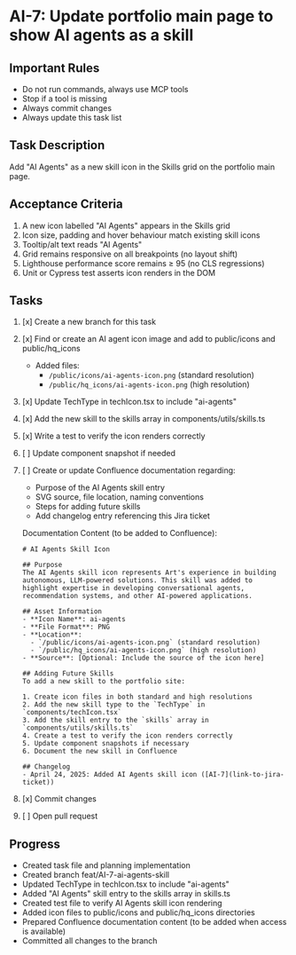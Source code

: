 # AI-7: Update portfolio main page to show AI agents as a skill

## Important Rules
- Do not run commands, always use MCP tools
- Stop if a tool is missing
- Always commit changes
- Always update this task list

## Task Description
Add "AI Agents" as a new skill icon in the Skills grid on the portfolio main page.

## Acceptance Criteria
1. A new icon labelled "AI Agents" appears in the Skills grid
2. Icon size, padding and hover behaviour match existing skill icons
3. Tooltip/alt text reads "AI Agents"
4. Grid remains responsive on all breakpoints (no layout shift)
5. Lighthouse performance score remains ≥ 95 (no CLS regressions)
6. Unit or Cypress test asserts icon renders in the DOM

## Tasks
1. [x] Create a new branch for this task
2. [x] Find or create an AI agent icon image and add to public/icons and public/hq_icons
   - Added files:
     - `/public/icons/ai-agents-icon.png` (standard resolution)
     - `/public/hq_icons/ai-agents-icon.png` (high resolution)
3. [x] Update TechType in techIcon.tsx to include "ai-agents"
4. [x] Add the new skill to the skills array in components/utils/skills.ts
5. [x] Write a test to verify the icon renders correctly
6. [  ] Update component snapshot if needed
7. [  ] Create or update Confluence documentation regarding:
   - Purpose of the AI Agents skill entry
   - SVG source, file location, naming conventions
   - Steps for adding future skills
   - Add changelog entry referencing this Jira ticket
   
   Documentation Content (to be added to Confluence):
   ```
   # AI Agents Skill Icon
   
   ## Purpose
   The AI Agents skill icon represents Art's experience in building autonomous, LLM-powered solutions. This skill was added to highlight expertise in developing conversational agents, recommendation systems, and other AI-powered applications.
   
   ## Asset Information
   - **Icon Name**: ai-agents
   - **File Format**: PNG
   - **Location**: 
     - `/public/icons/ai-agents-icon.png` (standard resolution)
     - `/public/hq_icons/ai-agents-icon.png` (high resolution)
   - **Source**: [Optional: Include the source of the icon here]
   
   ## Adding Future Skills
   To add a new skill to the portfolio site:
   
   1. Create icon files in both standard and high resolutions
   2. Add the new skill type to the `TechType` in `components/techIcon.tsx`
   3. Add the skill entry to the `skills` array in `components/utils/skills.ts`
   4. Create a test to verify the icon renders correctly
   5. Update component snapshots if necessary
   6. Document the new skill in Confluence
   
   ## Changelog
   - April 24, 2025: Added AI Agents skill icon ([AI-7](link-to-jira-ticket))
   ```

8. [x] Commit changes
9. [  ] Open pull request

## Progress
- Created task file and planning implementation
- Created branch feat/AI-7-ai-agents-skill
- Updated TechType in techIcon.tsx to include "ai-agents"
- Added "AI Agents" skill entry to the skills array in skills.ts
- Created test file to verify AI Agents skill icon rendering
- Added icon files to public/icons and public/hq_icons directories
- Prepared Confluence documentation content (to be added when access is available)
- Committed all changes to the branch